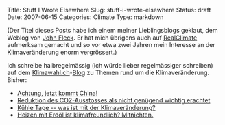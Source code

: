 Title: Stuff I Wrote Elsewhere
Slug: stuff-i-wrote-elsewhere
Status: draft
Date: 2007-06-15
Categories: Climate
Type: markdown

(Der Titel dieses Posts habe ich einem meiner Lieblingsblogs geklaut, dem Weblog von [John Fleck](http://www.inkstain.net/fleck/). Er hat mich übrigens auch auf [RealClimate](http://www.realclimate.org/) aufmerksam gemacht und so vor etwa zwei Jahren mein Interesse an der Klimaveränderung enorm vergrössert.)

Ich schreibe halbregelmässig (ich würde lieber regelmässiger schreiben) auf dem [Klimawahl.ch](http://www.klimawahl.ch/)-[Blog](http://www.klimawahl.ch/d/blog) zu Themen rund um die Klimaveränderung. Bisher:

- [Achtung, jetzt kommt China!](http://www.klimawahl.ch/d/blog/2007/06/15/achtung-jetzt-kommt-china/)
- [Reduktion des CO2-Ausstosses als nicht genügend wichtig erachtet](http://www.klimawahl.ch/d/blog/2007/06/11/reduktion-des-co2-ausstosses-als-nicht-genuegend-wichtig-erachte/)
- [Kühle Tage -- was ist mit der Klimaveränderung?](http://www.klimawahl.ch/d/blog/2007/06/03/kuehle-tage-was-ist-mit-der-klimaveraenderung/)
- [Heizen mit Erdöl ist klimafreundlich? Mitnichten.](http://www.klimawahl.ch/d/blog/2007/05/17/heizen-mit-erdoel-ist-klimafreundlich-mitnichten/)
